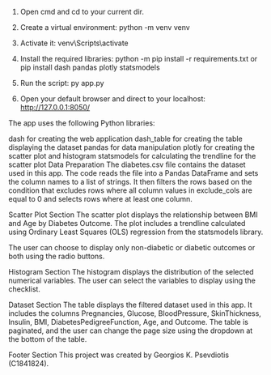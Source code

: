1. Open cmd and cd to your current dir.

2. Create a virtual environment:
   python -m venv venv

3. Activate it:
   venv\Scripts\activate

4. Install the required libraries:
   python -m pip install -r requirements.txt
   or
   pip install dash pandas plotly statsmodels

5. Run the script:
   py app.py
   
6. Open your default browser and direct to your localhost: http://127.0.0.1:8050/

The app uses the following Python libraries:

dash for creating the web application
dash_table for creating the table displaying the dataset
pandas for data manipulation
plotly for creating the scatter plot and histogram
statsmodels for calculating the trendline for the scatter plot
Data Preparation
The diabetes.csv file contains the dataset used in this app. The code reads the file into a Pandas DataFrame and sets the column names to a list of strings. It then filters the rows based on the condition that excludes rows where all column values in exclude_cols are equal to 0 and selects rows where at least one column.

Scatter Plot Section
The scatter plot displays the relationship between BMI and Age by Diabetes Outcome. The plot includes a trendline calculated using Ordinary Least Squares (OLS) regression from the statsmodels library.

The user can choose to display only non-diabetic or diabetic outcomes or both using the radio buttons.

Histogram Section
The histogram displays the distribution of the selected numerical variables. The user can select the variables to display using the checklist.

Dataset Section
The table displays the filtered dataset used in this app. It includes the columns Pregnancies, Glucose, BloodPressure, SkinThickness, Insulin, BMI, DiabetesPedigreeFunction, Age, and Outcome. The table is paginated, and the user can change the page size using the dropdown at the bottom of the table.

Footer Section
This project was created by Georgios K. Psevdiotis (C1841824).
